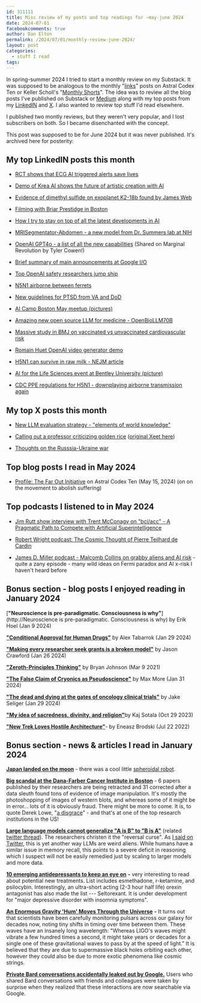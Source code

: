 ```yaml
---
id: 311111
title: Misc review of my posts and top readings for ~may-june 2024
date: 2024-07-01
facebookcomments: true
author: Dan Elton
permalink: /2024/07/01/monthly-review-june-2024/
layout: post
categories:
  - stuff I read
tags:
---
```


In spring-summer 2024 I tried to start a monthly review on my Substack. It was supposed to be analogous to the monthly "[links](https://www.astralcodexten.com/p/links-for-april-2024)" posts on Astral Codex Ten or Keller Scholl's "[Monthly Shorts](https://keller.substack.com/archive)".  The idea was to review all the blog posts I've published on Substack or [Medium](https://moreisdifferent.medium.com/) along with my top posts from my [LinkedIN](https://www.linkedin.com/in/danielelton/) and [X](https://x.com/moreisdifferent). I also wanted to review top stuff I'd read elsewhere. 

I published two montly reviews, but they weren't very popular, and I lost subscribers on both. So I became disenchanted with the concept. 

This post was supposed to be for June 2024 but it was never published. It's archived here for posterity: 


My top LinkedIN posts this month
--------------------------------

-   [RCT shows that ECG AI triggered alerts save lives](https://www.linkedin.com/posts/danielelton_there-have-been-thousands-of-papers-on-ai-activity-7190727711038799872-PQaA?utm_source=share&utm_medium=member_desktop)

-   [Demo of Krea AI shows the future of artistic creation with AI](https://www.linkedin.com/posts/danielelton_amazing-demonstration-about-how-the-process-activity-7191204456892387328-C2rL?utm_source=share&utm_medium=member_desktop)

-   [Evidence of dimethyl sulfide on exoplanet K2-18b found by James Web](https://www.linkedin.com/posts/danielelton_last-september-nasa-quietly-announced-what-activity-7191452378347319298-ifLr?utm_source=share&utm_medium=member_desktop)

-   [Filming with Briar Prestidge in Boston](https://www.linkedin.com/posts/danielelton_earlier-this-week-i-flew-to-boston-to-film-activity-7192275729147936769-kXir?utm_source=share&utm_medium=member_desktop)

-   [How I try to stay on top of all the latest developments in AI](https://www.linkedin.com/posts/danielelton_the-rundown-ai-activity-7193965933856542720-4SoV?utm_source=share&utm_medium=member_desktop)

-   [MRISegmentator-Abdomen - a new model from Dr. Summers lab at NIH](https://www.linkedin.com/posts/danielelton_im-happy-to-announce-the-lab-of-dr-ronald-activity-7195810767860871171-fLte?utm_source=share&utm_medium=member_desktop)

-   [OpenAI GPT4o - a list of all the new capabilities](https://www.linkedin.com/posts/danielelton_openai-did-a-great-job-showing-off-gpt-4o-activity-7196173309099601921-jzlV?utm_source=share&utm_medium=member_desktop) (Shared on Marginal Revolution by Tyler Cowen!)

-   [Brief summary of main announcements at Google I/O](https://www.linkedin.com/posts/danielelton_everyone-is-still-processing-gpt-4o-so-its-activity-7196201086574051328-aTN6?utm_source=share&utm_medium=member_desktop)

-   [Top OpenAI safety researchers jump ship](https://www.linkedin.com/posts/danielelton_today-jan-leike-opened-up-about-why-he-left-activity-7197309715482058752-BA-F?utm_source=share&utm_medium=member_desktop)

-   [N5N1 airborne between ferrets](https://www.linkedin.com/posts/danielelton_troublesome-new-research-was-published-in-activity-7197676084245528576-5R2n?utm_source=share&utm_medium=member_desktop)

-   [New guidelines for PTSD from VA and DoD](https://www.linkedin.com/posts/danielelton_the-management-of-posttraumatic-stress-disorder-activity-7197993951868379136-x8z2?utm_source=share&utm_medium=member_desktop)

-   [AI Camp Boston May meetup (pictures)](https://www.linkedin.com/posts/danielelton_last-wednesday-i-co-hosted-the-may-aicamp-activity-7198410701617463298-6iYX?utm_source=share&utm_medium=member_desktop)

-   [Amazing new open source LLM for medicine - OpenBioLLM70B](https://www.linkedin.com/posts/danielelton_three-weeks-ago-a-new-open-source-model-activity-7198723348355317760-J_6w?utm_source=share&utm_medium=member_desktop)

-   [Massive study in BMJ on vaccinated vs unvaccinated cardiovascular risk](https://www.linkedin.com/posts/danielelton_a-massive-study-recently-published-in-the-activity-7199501360717774848-z53z?utm_source=share&utm_medium=member_desktop)

-   [Romain Huet OpenAI video generator demo](https://www.linkedin.com/posts/danielelton_two-days-ago-romain-huet-who-is-head-of-activity-7199827470957584387-iIOE?utm_source=share&utm_medium=member_desktop)

-   [H5N1 can survive in raw milk - NEJM article](https://www.linkedin.com/posts/danielelton_cows-milk-containing-avian-influenza-ah5n1-activity-7200166171097088000-6xbZ?utm_source=share&utm_medium=member_desktop)

-   [AI for the Life Sciences event at Bentley University (picture)](https://www.linkedin.com/posts/danielelton_bostonaiboom-activity-7201937775653183491-fg-W?utm_source=share&utm_medium=member_desktop)

-   [CDC PPE regulations for H5N1 - downplaying airborne transmission again](https://www.linkedin.com/posts/danielelton_the-60-year-old-scientific-screwup-that-helped-activity-7202410103335989248-9a1X?utm_source=share&utm_medium=member_desktop)

My top X posts this month
-------------------------

-   [New LLM evaluation strategy - "elements of world knowledge"](https://x.com/moreisdifferent/status/1796567775345021145)

-   [Calling out a professor criticizing golden rice](https://x.com/moreisdifferent/status/1795109402048868791) ([original Xeet here](https://x.com/moreisdifferent/status/1795422648765206553))

-   [Thoughts on the Russsia-Ukraine war](https://x.com/moreisdifferent/status/1795461209535209536)

Top blog posts I read in May 2024
---------------------------------

-   [Profile: The Far Out Initiative](https://www.astralcodexten.com/p/profile-the-far-out-initiative) on Astral Codex Ten (May 15, 2024) (on on the movement to abolish suffering)

Top podcasts I listened to in May 2024
--------------------------------------

-   [Jim Rutt show interview with Trent McConagy on "bci/acc" - A Pragmatic Path to Compete with Artificial Superintelligence](https://podcasts.apple.com/gb/podcast/ep-222-trent-mcconaghy-on-ai-brain-computer-interface/id1470622572?i=1000644563207)

-   [Robert Wright podcast: The Cosmic Thought of Pierre Teilhard de Cardin](https://nonzero.substack.com/p/the-cosmic-thought-of-pierre-teilhard)

-   [James D. Miller podcast - Malcomb Collins on grabby aliens and AI risk](https://podcasts.apple.com/us/podcast/collins-on-grabby-aliens-and-ai-risk/id1090750347?i=1000646725887) - quite a zany episode - many wild ideas on Fermi paradox and AI x-risk I haven't heard before

Bonus section - blog posts I enjoyed reading in January 2024
------------------------------------------------------------

[**"Neuroscience is pre-paradigmatic. Consciousness is why"**](http://Neuroscience is pre-paradigmatic. Consciousness is why) by Erik Hoel (Jan 9 2024)

[**"Conditional Approval for Human Drugs"**](https://marginalrevolution.com/marginalrevolution/2024/01/conditional-approval.html) by Alex Tabarrok (Jan 29 2024)

[**"Making every researcher seek grants is a broken model"**](https://rootsofprogress.org/the-block-funding-model-for-science) by Jason Crawford (Jan 26 2024)

[**"Zeroth-Principles Thinking"**](https://medium.com/future-literacy/zeroth-principles-thinking-9376d0b7e7f5) by Bryan Johnson (Mar 9 2021)

[**"The False Claim of Cryonics as Pseudoscience"**](https://biostasis.substack.com/p/the-false-claim-of-cryonics-as-pseudoscience?r=gt2n4&utm_campaign=post&utm_medium=web) by Max More (Jan 31 2024)

[**"The dead and dying at the gates of oncology clinical trials"**](https://jakeseliger.com/2024/01/29/the-dead-and-dying-at-the-gates-of-oncology-clinical-trials/) by Jake Seliger (Jan 29 2024)

[**"My idea of sacredness, divinity, and religion"**](https://kajsotala.fi/2023/10/my-idea-of-sacredness-divinity-and-religion/)by Kaj Sotala (Oct 29 2023)

[**"New Trek Loves Hostile Architecture"**](https://deathisbad.substack.com/p/new-trek-loves-hostile-architecture)- by Eneasz Brodski (Jul 22 2022)

Bonus section - news & articles I read in January 2024
------------------------------------------------------

[**Japan landed on the moon**](https://www.space.com/japan-slim-moon-lander-awake-after-hibernation) - there was a cool little [spheroidal robot](https://www.space.com/jaxa-slim-moon-lander-lev-2-ball-robot).

[**Big scandal at the Dana-Farber Cancer Institute in Boston**](https://www.cbsnews.com/boston/news/dana-farber-cancer-institute-boston-harvard-data-manipulation-claims/) - 6 papers published by their researchers are being retracted and 31 corrected after a data sleuth found tons of evidence of image manipulation. It's mostly the photoshopping of images of western blots, and whereas some of it might be in error... lots of it is obviously fraud. There might be more to come. It is, to quote Derek Lowe, "[a disgrace](https://www.science.org/content/blog-post/stop-hocusing-your-western-blots-maybe)" - and that's at one of the top research institutions in the US!

[**Large language models cannot generalize "A is B" to "B is A"**](https://arxiv.org/abs/2309.12288) (related [twitter thread](https://x.com/OwainEvans_UK/status/1705285631520407821?s=20)). The researchers christen it the "reversal curse". As [I said on Twitter](https://x.com/moreisdifferent/status/1705318782523109743?s=20), this is yet another way LLMs are weird aliens. While humans have a similar issue in memory recall, this points to a severe deficit in reasoning which I suspect will not be easily remedied just by scaling to larger models and more data.

[**10 emerging antidepressants to keep an eye on**](https://www.drugdiscoverytrends.com/10-emerging-antidepressants-to-keep-an-eye-on/?fbclid=IwAR0sdlh8vDln8NCexpKXIV_XrZBNVzpIQBK1hQq3Q6zQaoBAGpPBnezdEwg) **-** very interesting to read about potential new treatments. List includes esmethadone, r-ketamine, and psilocybin. Interestingly, an ultra-short acting (2-3 hour half life) orexin antagonist has also made the list --- Seltorexant. It is under development for "major depressive disorder with insomnia symptoms".

[**An Enormous Gravity 'Hum' Moves Through the Universe**](https://www.quantamagazine.org/an-enormous-gravity-hum-moves-through-the-universe-20230628/) **-** It turns out that scientists have been carefully monitoring pulsars across our galaxy for decades now, noting tiny shifts in timing over time between them. These waves have an insanely long wavelength: "Whereas LIGO's waves might vibrate a few hundred times a second, it might take years or decades for a single one of these gravitational waves to pass by at the speed of light." It is believed that they are due to supermassive black holes orbiting each other, however they could also be due to more exotic phenomena like cosmic strings.

[**Private Bard conversations accidentally leaked out by Google.**](https://venturebeat.com/ai/oops-google-search-caught-publicly-indexing-users-conversations-with-bard-ai/) Users who shared Bard conversations with friends and colleagues were taken by surprise when they realized that these interactions are now searchable via Google.

